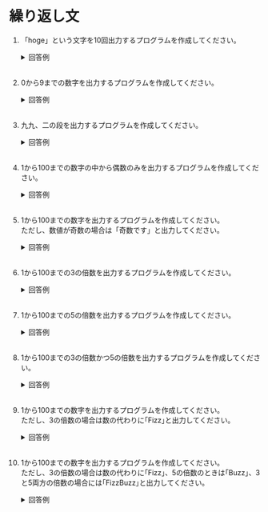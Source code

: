 # 繰り返し文

1. 「hoge」という文字を10回出力するプログラムを作成してください。

    <details><summary>回答例</summary><div>
            
    ```
    for i in range(10):
        print("hoge")
    ```
            
    </div></details>
        

    <br>
	
2. 0から9までの数字を出力するプログラムを作成してください。

    <details><summary>回答例</summary><div>
            
    ```
    for i in range(10):
        print(i)
    ```
            
    </div></details>
        

    <br>
	
3. 九九、二の段を出力するプログラムを作成してください。

    <details><summary>回答例</summary><div>
            
    ```
    for i in range(1, 9):
        print(i * 2)
    ```
            
    </div></details>
        

    <br>
	
4. 1から100までの数字の中から偶数のみを出力するプログラムを作成してください。

    <details><summary>回答例</summary><div>
            
    ```
    for i in range(1, 100):
        if i % 2 == 0:
            print(i)
    ```
            
    </div></details>
        

    <br>

5. 1から100までの数字を出力するプログラムを作成してください。  
ただし、数値が奇数の場合は「奇数です」と出力してください。

    <details><summary>回答例</summary><div>
            
    ```
    for i in range(1, 100):
        if i % 2 != 0:
            print("奇数です")
        else:
            print(i)
    ```
            
    </div></details>
        

    <br>
	
6. 1から100までの3の倍数を出力するプログラムを作成してください。  

    <details><summary>回答例</summary><div>
            
    ```
    for i in range(1, 100):
        if i % 3 == 0:
            print(i)
    ```
            
    </div></details>
        

    <br>
	
7. 1から100までの5の倍数を出力するプログラムを作成してください。  

    <details><summary>回答例</summary><div>
            
    ```
    for i in range(1, 100):
        if i % 5 == 0:
            print(i)
    ```
            
    </div></details>
        

    <br>
	
8. 1から100までの3の倍数かつ5の倍数を出力するプログラムを作成してください。  

    <details><summary>回答例</summary><div>
            
    ```
    for i in range(1, 100):
        if i % 3 == 0 and i % 5 == 0:
            print(i)
    ```
            
    </div></details>
        

    <br>
	
9. 1から100までの数字を出力するプログラムを作成してください。  
ただし、3の倍数の場合は数の代わりに｢Fizz｣と出力してください。

    <details><summary>回答例</summary><div>
            
    ```
    for i in range(1, 100):
        if i % 3 == 0:
            print("Fizz")
        else:
            print(i)
    ```
            
    </div></details>
        

    <br>
	
10. 1から100までの数字を出力するプログラムを作成してください。  
ただし、3の倍数の場合は数の代わりに｢Fizz｣、5の倍数のときは｢Buzz｣、3と5両方の倍数の場合には｢FizzBuzz｣と出力してください。

    <details><summary>回答例</summary><div>
            
    ```
    for i in range(1, 100):
        if i % 15 == 0:
            print("FizzBuzz")
        elif i % 3 == 0:
            print("Fizz")
        elif i % 5 == 0:
            print("Buzz")
        else:
            print(i)
    ```
            
    </div></details>
        

    <br>
	

